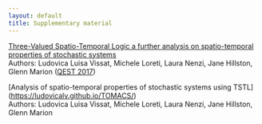 ```yaml
---
layout: default
title: Supplementary material
---
```


[Three-Valued Spatio-Temporal Logic a further analysis on spatio-temporal properties of stochastic systems](https://ludovicalv.github.io/TSTL/)<br />
Authors: Ludovica Luisa Vissat, Michele Loreti, Laura Nenzi, Jane Hillston, Glenn Marion ([QEST 2017](http://www.qest.org/qest2017/))



[Analysis of spatio-temporal properties of stochastic systems using TSTL] 
(https://ludovicalv.github.io/TOMACS/)<br />
Authors: Ludovica Luisa Vissat, Michele Loreti, Laura Nenzi, Jane Hillston, Glenn Marion







